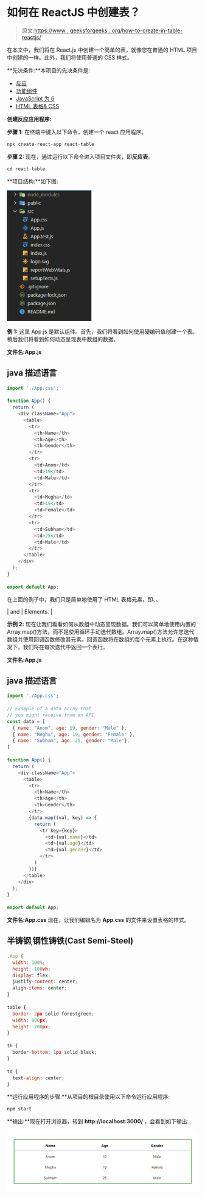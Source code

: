 # 如何在 ReactJS 中创建表？

> 原文:[https://www . geeksforgeeks . org/how-to-create-in-table-reactjs/](https://www.geeksforgeeks.org/how-to-create-a-table-in-reactjs/)

在本文中，我们将在 React.js 中创建一个简单的表，就像您在普通的 HTML 项目中创建的一样。此外，我们将使用普通的 CSS 样式。

**先决条件:**本项目的先决条件是:

*   [反应](https://www.geeksforgeeks.org/react-js-introduction-working/)
*   [功能组件](https://www.geeksforgeeks.org/reactjs-functional-components/)
*   [JavaScript 为 6](https://www.geeksforgeeks.org/introduction-to-es6/)
*   [HTML 表格& CSS](https://www.geeksforgeeks.org/html-tables/)

**创建反应应用程序:**

**步骤 1:** 在终端中键入以下命令，创建一个 react 应用程序。

```jsx
npx create-react-app react-table
```

**步骤 2:** 现在，通过运行以下命令进入项目文件夹，即**反应表**。

```jsx
cd react-table
```

**项目结构:**如下图:

![](img/7b1c0c6117bd2b313b8b107e4c395399.png)

**例 1:** 这里 App.js 是默认组件。首先，我们将看到如何使用硬编码值创建一个表。稍后我们将看到如何动态呈现表中数组的数据。

**文件名:App.js**

## java 描述语言

```jsx
import './App.css';

function App() {
  return (
    <div className="App">
      <table>
        <tr>
          <th>Name</th>
          <th>Age</th>
          <th>Gender</th>
        </tr>
        <tr>
          <td>Anom</td>
          <td>19</td>
          <td>Male</td>
        </tr>
        <tr>
          <td>Megha</td>
          <td>19</td>
          <td>Female</td>
        </tr>
        <tr>
          <td>Subham</td>
          <td>25</td>
          <td>Male</td>
        </tr>
      </table>
    </div>
  );
}

export default App;
```

在上面的例子中，我们只是简单地使用了 HTML 表格元素，即、、

| and | Elements. |

**示例 2:** 现在让我们看看如何从数组中动态呈现数据。我们可以简单地使用内置的 Array.map()方法，而不是使用循环手动迭代数组。Array.map()方法允许您迭代数组并使用回调函数修改其元素。回调函数将在数组的每个元素上执行。在这种情况下，我们将在每次迭代中返回一个表行。

**文件名:App.js**

## java 描述语言

```jsx
import './App.css';

// Example of a data array that
// you might receive from an API
const data = [
  { name: "Anom", age: 19, gender: "Male" },
  { name: "Megha", age: 19, gender: "Female" },
  { name: "Subham", age: 25, gender: "Male"},
]

function App() {
  return (
    <div className="App">
      <table>
        <tr>
          <th>Name</th>
          <th>Age</th>
          <th>Gender</th>
        </tr>
        {data.map((val, key) => {
          return (
            <tr key={key}>
              <td>{val.name}</td>
              <td>{val.age}</td>
              <td>{val.gender}</td>
            </tr>
          )
        })}
      </table>
    </div>
  );
}

export default App;
```

**文件名:App.css** 现在，让我们编辑名为 **App.css** 的文件来设置表格的样式。

## 半铸钢ˌ钢性铸铁(Cast Semi-Steel)

```jsx
.App {
  width: 100%;
  height: 100vh;
  display: flex;
  justify-content: center;
  align-items: center;
}

table {
  border: 2px solid forestgreen;
  width: 800px;
  height: 200px;
}

th {
  border-bottom: 1px solid black;
}

td {
  text-align: center;
}
```

**运行应用程序的步骤:**从项目的根目录使用以下命令运行应用程序:

```jsx
npm start
```

**输出:**现在打开浏览器，转到 **http://localhost:3000/** ，会看到如下输出:

![](img/ab598300bb2ff6b78ebaeeeb25fdc8ed.png)